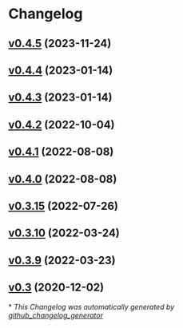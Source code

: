 # Changelog

## [v0.4.5](https://github.com/alenrajsp/tcxreader/tree/v0.4.5) (2023-11-24)

## [v0.4.4](https://github.com/alenrajsp/tcxreader/tree/v0.4.4) (2023-01-14)

## [v0.4.3](https://github.com/alenrajsp/tcxreader/tree/v0.4.3) (2023-01-14)

## [v0.4.2](https://github.com/alenrajsp/tcxreader/tree/v0.4.2) (2022-10-04)

## [v0.4.1](https://github.com/alenrajsp/tcxreader/tree/v0.4.1) (2022-08-08)

## [v0.4.0](https://github.com/alenrajsp/tcxreader/tree/v0.4.0) (2022-08-08)

## [v0.3.15](https://github.com/alenrajsp/tcxreader/tree/v0.3.15) (2022-07-26)

## [v0.3.10](https://github.com/alenrajsp/tcxreader/tree/v0.3.10) (2022-03-24)

## [v0.3.9](https://github.com/alenrajsp/tcxreader/tree/v0.3.9) (2022-03-23)

## [v0.3](https://github.com/alenrajsp/tcxreader/tree/v0.3) (2020-12-02)



\* *This Changelog was automatically generated by [github_changelog_generator](https://github.com/github-changelog-generator/github-changelog-generator)*
